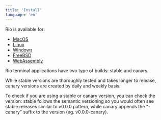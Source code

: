 ```yaml
---
title: 'Install'
language: 'en'
---
```


Rio is available for:

- [MacOS](/docs/install/macos)
- [Linux](/docs/install/linux)
- [Windows](/docs/install/windows)
- [FreeBSD](/docs/install/freebsd)
- [WebAssembly](/docs/install/webassembly)

Rio terminal applications have two type of builds: stable and canary.

While stable versions are thoroughly tested and takes longer to release, canary versions are created by daily and weekly basis.

To check if you are using a stable or canary version, you can check the version: stable follows the semantic versioning so you would often see stable releases similar to <span class="keyword">v0.0.0</span> pattern, while canary appends the "-canary" suffix to the version (eg. <span class="keyword">v0.0.0-canary</span>).
